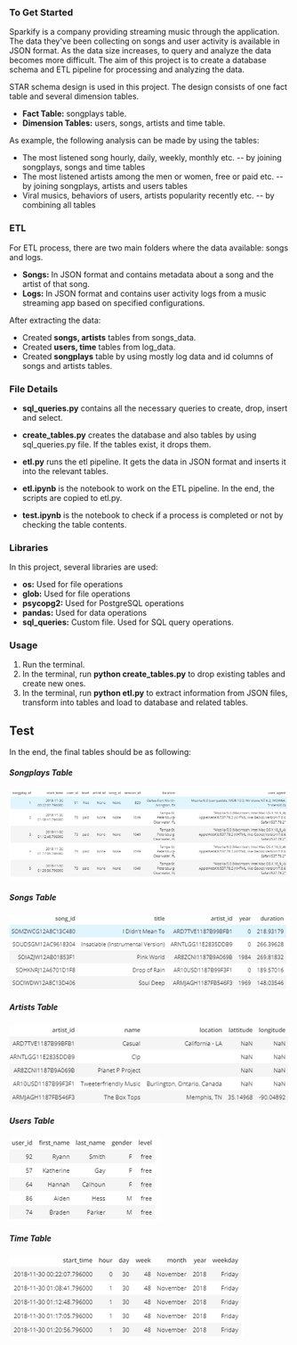 ### To Get Started

Sparkify is a company providing streaming music through the application. The data they've been collecting on songs and user activity is available in JSON format. As the data size increases, to query and analyze the data becomes more difficult. The aim of this project is to create a database schema and ETL pipeline for processing and analyzing the data.

STAR schema design is used in this project. The design consists of one fact table and several dimension tables.

- **Fact Table:** songplays table.
- **Dimension Tables:** users, songs, artists and time table.

As example, the following analysis can be made by using the tables:

- The most listened song hourly, daily, weekly, monthly etc. -- by joining songplays, songs and time tables
- The most listened artists among the men or women, free or paid etc. -- by joining songplays, artists and users tables
- Viral musics, behaviors of users, artists popularity recently etc. -- by combining all tables

### ETL

For ETL process, there are two main folders where the data available: songs and logs. 

- **Songs:** In JSON format and contains metadata about a song and the artist of that song.
- **Logs:** In JSON format and contains user activity logs from a music streaming app based on specified configurations.

After extracting the data: 
- Created **songs, artists** tables from songs_data.
- Created **users, time** tables from log_data.
- Created **songplays** table by using mostly log data and id columns of songs and artists tables.

### File Details

- **sql_queries.py** contains all the necessary queries to create, drop, insert and select.
- **create_tables.py** creates the database and also tables by using sql_queries.py file. If the tables exist, it drops them.
- **etl.py** runs the etl pipeline. It gets the data in JSON format and inserts it into the relevant tables.

- **etl.ipynb** is the notebook to work on the ETL pipeline. In the end, the scripts are copied to etl.py.
- **test.ipynb** is the notebook to check if a process is completed or not by checking the table contents.

### Libraries

In this project, several libraries are used: 

- **os:** Used for file operations
- **glob:** Used for file operations
- **psycopg2:** Used for PostgreSQL operations
- **pandas:** Used for data operations
- **sql_queries:** Custom file. Used for SQL query operations.

### Usage

1. Run the terminal.
2. In the terminal, run **python create_tables.py** to drop existing tables and create new ones.
2. In the terminal, run **python etl.py** to extract information from JSON files, transform into tables and load to database and related tables.

## Test

In the end, the final tables should be as following:

##### Songplays Table
<p align="left"><img src="screenshots/songplays.PNG"></p>

##### Songs Table
<p align="left"><img src="screenshots/songs.PNG"></p>

##### Artists Table
<p align="left"><img src="screenshots/artists.PNG"></p>

##### Users Table
<p align="left"><img src="screenshots/users.PNG"></p>

##### Time Table
<p align="left"><img src="screenshots/time.PNG"></p>
